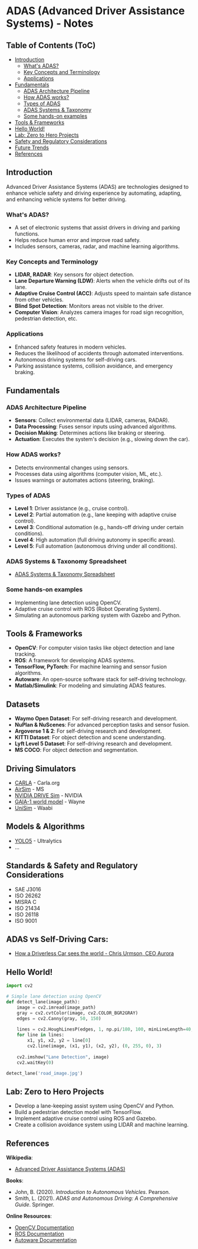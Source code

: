 # ADAS (Advanced Driver Assistance Systems) - Notes

## Table of Contents (ToC)
- [Introduction](#introduction)
  - [What's ADAS?](#whats-adas)
  - [Key Concepts and Terminology](#key-concepts-and-terminology)
  - [Applications](#applications)
- [Fundamentals](#fundamentals)
  - [ADAS Architecture Pipeline](#adas-architecture-pipeline)
  - [How ADAS works?](#how-adas-works)
  - [Types of ADAS](#types-of-adas)
  - [ADAS Systems & Taxonomy](#adas-systems--taxonomy)
  - [Some hands-on examples](#some-hands-on-examples)
- [Tools & Frameworks](#tools--frameworks)
- [Hello World!](#hello-world)
- [Lab: Zero to Hero Projects](#lab-zero-to-hero-projects)
- [Safety and Regulatory Considerations](#safety-and-regulatory-considerations)
- [Future Trends](#future-trends)
- [References](#references)

## Introduction
Advanced Driver Assistance Systems (ADAS) are technologies designed to enhance vehicle safety and driving experience by automating, adapting, and enhancing vehicle systems for better driving.

### What's ADAS?
- A set of electronic systems that assist drivers in driving and parking functions.
- Helps reduce human error and improve road safety.
- Includes sensors, cameras, radar, and machine learning algorithms.

### Key Concepts and Terminology
- **LIDAR, RADAR**: Key sensors for object detection.
- **Lane Departure Warning (LDW)**: Alerts when the vehicle drifts out of its lane.
- **Adaptive Cruise Control (ACC)**: Adjusts speed to maintain safe distance from other vehicles.
- **Blind Spot Detection**: Monitors areas not visible to the driver.
- **Computer Vision**: Analyzes camera images for road sign recognition, pedestrian detection, etc.

### Applications
- Enhanced safety features in modern vehicles.
- Reduces the likelihood of accidents through automated interventions.
- Autonomous driving systems for self-driving cars.
- Parking assistance systems, collision avoidance, and emergency braking.

## Fundamentals

### ADAS Architecture Pipeline
- **Sensors**: Collect environmental data (LIDAR, cameras, RADAR).
- **Data Processing**: Fuses sensor inputs using advanced algorithms.
- **Decision Making**: Determines actions like braking or steering.
- **Actuation**: Executes the system's decision (e.g., slowing down the car).

### How ADAS works?
- Detects environmental changes using sensors.
- Processes data using algorithms (computer vision, ML, etc.).
- Issues warnings or automates actions (steering, braking).

### Types of ADAS
- **Level 1**: Driver assistance (e.g., cruise control).
- **Level 2**: Partial automation (e.g., lane keeping with adaptive cruise control).
- **Level 3**: Conditional automation (e.g., hands-off driving under certain conditions).
- **Level 4**: High automation (full driving autonomy in specific areas).
- **Level 5**: Full automation (autonomous driving under all conditions).

### ADAS Systems & Taxonomy Spreadsheet
- [ADAS Systems & Taxonomy Spreadsheet](https://docs.google.com/spreadsheets/d/1-_R2WR6jv2Wxw_fcB8a6t0uluZidPvohOJa3gqDl81Y/edit?usp=sharing)

### Some hands-on examples
- Implementing lane detection using OpenCV.
- Adaptive cruise control with ROS (Robot Operating System).
- Simulating an autonomous parking system with Gazebo and Python.

## Tools & Frameworks
- **OpenCV**: For computer vision tasks like object detection and lane tracking.
- **ROS**: A framework for developing ADAS systems.
- **TensorFlow, PyTorch**: For machine learning and sensor fusion algorithms.
- **Autoware**: An open-source software stack for self-driving technology.
- **Matlab/Simulink**: For modeling and simulating ADAS features.

## Datasets
- **Waymo Open Dataset**: For self-driving research and development.
- **NuPlan & NuScenes**: For advanced perception tasks and sensor fusion.
- **Argoverse 1 & 2**: For self-driving research and development.
- **KITTI Dataset**: For object detection and scene understanding.
- **Lyft Level 5 Dataset**: For self-driving research and development.
- **MS COCO**: For object detection and segmentation.

## Driving Simulators
- [CARLA](https://carla.org/) - Carla.org
- [AirSim](https://microsoft.github.io/AirSim/) - MS
- [NVIDIA DRIVE Sim](https://developer.nvidia.com/drive/simulation) - NVIDIA
- [GAIA-1 world model](https://anthonyhu.github.io/gaia) - Wayne
- [UniSim](https://waabi.ai/introducing-unisim-one-of-the-core-groundbreaking-technologies-powering-waabi-world/) - Waabi

## Models & Algorithms
- [YOLO5](https://github.com/ultralytics/yolov5) - Ultralytics
- ...

## Standards & Safety and Regulatory Considerations
- SAE J3016
- ISO 26262
- MISRA C
- ISO 21434
- ISO 26118
- ISO 9001


## **ADAS vs Self-Driving Cars**:
- [How a Driverless Car sees the world - Chris Urmson, CEO Aurora](https://youtu.be/tiwVMrTLUWg?si=5zIRHUqHSK1tgK-3)


## Hello World!

```python
import cv2

# Simple lane detection using OpenCV
def detect_lane(image_path):
    image = cv2.imread(image_path)
    gray = cv2.cvtColor(image, cv2.COLOR_BGR2GRAY)
    edges = cv2.Canny(gray, 50, 150)
    
    lines = cv2.HoughLinesP(edges, 1, np.pi/180, 100, minLineLength=40, maxLineGap=5)
    for line in lines:
        x1, y1, x2, y2 = line[0]
        cv2.line(image, (x1, y1), (x2, y2), (0, 255, 0), 3)
    
    cv2.imshow("Lane Detection", image)
    cv2.waitKey(0)

detect_lane('road_image.jpg')
```

## Lab: Zero to Hero Projects
- Develop a lane-keeping assist system using OpenCV and Python.
- Build a pedestrian detection model with TensorFlow.
- Implement adaptive cruise control using ROS and Gazebo.
- Create a collision avoidance system using LIDAR and machine learning.

## References

**Wikipedia**: 
- [Advanced Driver Assistance Systems (ADAS)](https://en.wikipedia.org/wiki/Advanced_driver-assistance_system)


**Books**: 
- John, B. (2020). *Introduction to Autonomous Vehicles*. Pearson.
- Smith, L. (2021). *ADAS and Autonomous Driving: A Comprehensive Guide*. Springer.

**Online Resources**: 
- [OpenCV Documentation](https://docs.opencv.org/)
- [ROS Documentation](https://www.ros.org/)
- [Autoware Documentation](https://www.autoware.org/)


